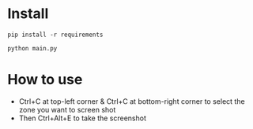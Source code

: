# Install
`pip install -r requirements`

`python main.py`

# How to use
- Ctrl+C at top-left corner & Ctrl+C at bottom-right corner to select the zone you want to screen shot
- Then Ctrl+Alt+E to take the screenshot
